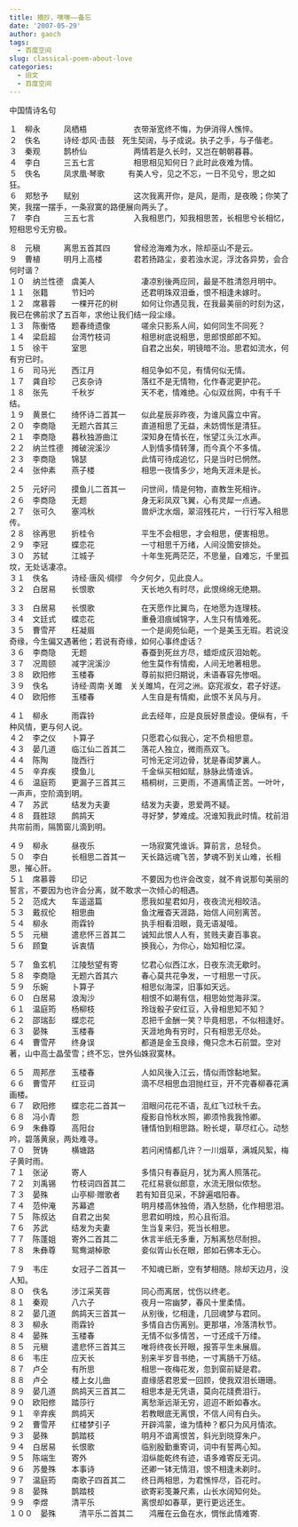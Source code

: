 ```yaml
---
title: 摘抄，嘿嘿——备忘
date: '2007-05-29'
author: gaoch
tags:
  - 百度空间
slug: classical-poem-about-love
categories:
  - 旧文
  - 百度空间
---
```


中国情诗名句

  

１　柳永　　　凤栖梧　　　　　　衣带渐宽终不悔，为伊消得人憔悴。  
２　佚名　　　诗经·邶风·击鼓　死生契阔，与子成说。执子之手，与子偕老。  
３　秦观　　　鹊桥仙　　　　　　两情若是久长时，又岂在朝朝暮暮。  
４　李白　　　三五七言　　　　　相思相见知何日？此时此夜难为情。  
５　佚名　　　凤求凰·琴歌　　　有美人兮，见之不忘，一日不见兮，思之如狂。  
６　郑愁予　　赋别　　　　　　　这次我离开你，是风，是雨，是夜晚；你笑了笑，我摆一摆手，一条寂寞的路便展向两头了。  
７　李白　　　三五七言　　　　　入我相思门，知我相思苦，长相思兮长相忆，短相思兮无穷极。  
  
８　元稹　　　离思五首其四　　　曾经沧海难为水，除却巫山不是云。  
９　曹植　　　明月上高楼　　　　君若扬路尘，妾若浊水泥，浮沈各异势，会合何时谐？  
１０　纳兰性德　虞美人　　　　　　凄凉别後两应同，最是不胜清怨月明中。  
１１　张籍　　　节妇吟　　　　　　还君明珠双泪垂，恨不相逢未嫁时。  
１２　席慕蓉　　一棵开花的树　　　如何让你遇见我，在我最美丽的时刻为这，我已在佛前求了五百年，求他让我们结一段尘缘。  
１３　陈衡恪　　题春绮遗像　　　　嗟余只影系人间，如何同生不同死？  
１４　梁启超　　台湾竹枝词　　　　相思树底说相思，思郎恨郎郎不知。  
１５　徐干　　　室思　　　　　　　自君之出矣，明镜暗不治。思君如流水，何有穷已时。  
１６　司马光　　西江月　　　　　　相见争如不见，有情何似无情。  
１７　龚自珍　　己亥杂诗　　　　　落红不是无情物，化作春泥更护花。  
１８　张先　　　千秋岁　　　　　　天不老，情难绝。心似双丝网，中有千千结。  
１９　黄景仁　　绮怀诗二首其一　　似此星辰非昨夜，为谁风露立中宵。  
２０　李商隐　　无题六首其三　　　直道相思了无益，未妨惆怅是清狂。  
２１　李商隐　　暮秋独游曲江　　　深知身在情长在，怅望江头江水声。  
２２　纳兰性德　摊破浣溪沙　　　　人到情多情转薄，而今真个不多情。  
２３　李商隐　　锦瑟　　　　　　　此情可待成追忆，只是当时已惘然。  
２４　张仲素　　燕子楼　　　　　　相思一夜情多少，地角天涯未是长。  
  
  
２５　元好问　　摸鱼儿二首其一　　问世间，情是何物，直教生死相许。  
２６　李商隐　　无题　　　　　　　身无彩凤双飞翼，心有灵犀一点通。  
２７　张可久　　塞鸿秋　　　　　　兽炉沈水烟，翠沼残花片，一行行写入相思传。  
２８　徐再思　　折桂令　　　　　　平生不会相思，才会相思，便害相思。  
２９　李冠　　　蝶恋花　　　　　　一寸相思千万绪，人间没箇安排处。  
３０　苏轼　　　江城子　　　　　　十年生死两茫茫，不思量，自难忘，千里孤坟，无处话凄凉。  
３１　佚名　　　诗经·唐风·绸缪　今夕何夕，见此良人。  
３２　白居易　　长恨歌　　　　　　天长地久有时尽，此恨绵绵无绝期。  
  
３３　白居易　　长恨歌　　　　　　在天愿作比翼鸟，在地愿为连理枝。  
３４　文廷式　　蝶恋花　　　　　　重叠泪痕缄锦字，人生只有情难死。  
３５　曹雪芹　　枉凝眉　　　　　　一个是阆苑仙葩，一个是美玉无瑕。若说没奇缘，今生偏又遇著他；若说有奇缘，如何心事终虚话？  
３６　李商隐　　无题　　　　　　　春蚕到死丝方尽，蜡炬成灰泪始乾。  
３７　况周颐　　减字浣溪沙　　　　他生莫作有情痴，人间无地著相思。  
３８　欧阳修　　玉楼春　　　　　　尊前拟把归期说，未语春容先惨咽。  
３９　佚名　　　诗经·周南·关雎　关关雎鸠，在河之洲。窈宨淑女，君子好逑。  
４０　欧阳修　　玉楼春　　　　　　人生自是有情痴，此恨不关风与月。  
  
４１　柳永　　　雨霖铃　　　　　　此去经年，应是良辰好景虚设。便纵有，千种风情，更与何人说。  
４２　李之仪　　卜算子　　　　　　只愿君心似我心，定不负相思意。  
４３　晏几道　　临江仙二首其二　　落花人独立，微雨燕双飞。  
４４　陈陶　　　陇西行　　　　　　可怜无定河边骨，犹是春闺梦裏人。  
４５　辛弃疾　　摸鱼儿　　　　　　千金纵买相如赋，脉脉此情谁诉。  
４６　温庭筠　　更漏子三首其三　　梧桐树，三更雨，不道离情正苦。一叶叶，一声声，空阶滴到明。  
４７　苏武　　　结发为夫妻　　　　结发为夫妻，恩爱两不疑。  
４８　聂胜琼　　鹧鸪天　　　　　　寻好梦，梦难成。况谁知我此时情。枕前泪共帘前雨，隔箇窗儿滴到明。  
  
４９　柳永　　　昼夜乐　　　　　　一场寂寞凭谁诉。算前言，总轻负。  
５０　李白　　　长相思二首其一　　天长路远魂飞苦，梦魂不到关山难，长相思，摧心肝。  
５１　席慕蓉　　印记　　　　　　　不要因为也许会改变，就不肯说那句美丽的誓言，不要因为也许会分离，就不敢求一次倾心的相遇。  
５２　范成大　　车遥遥篇　　　　　愿我如星君如月，夜夜流光相皎洁。  
５３　戴叔伦　　相思曲　　　　　　鱼沈雁杳天涯路，始信人间别离苦。  
５４　柳永　　　雨霖铃　　　　　　执手相看泪眼，竟无语凝噎。  
５５　元稹　　　遣悲怀三首其二　　诚知此恨人人有，贫贱夫妻百事哀。  
５６　顾敻　　　诉衷情　　　　　　换我心，为你心，始知相忆深。  
  
５７　鱼玄机　　江陵愁望有寄　　　忆君心似西江水，日夜东流无歇时。
　  
５８　李商隐　　无题六首其六　　　春心莫共花争发，一寸相思一寸灰。  
５９　乐婉　　　卜算子　　　　　　相思似海深，旧事如天远。 　  
６０　白居易　　浪淘沙　　　　　　相恨不如潮有信，相思始觉海非深。  
６１　温庭筠　　杨柳枝　　　　　　玲珑骰子安红豆，入骨相思知不知？  
６２　邵瑞彭　　蝶恋花　　　　　　忍把千金酬一笑？毕竟相思，不似相逢好。  
６３　晏殊　　　玉楼春　　　　　　天涯地角有穷时，只有相思无尽处。  
６４　曹雪芹　　终身误　　　　　　都道是金玉良缘，俺只念木石前盟。空对著，山中高士晶莹雪；终不忘，世外仙姝寂寞林。  
  
６５　周邦彦　　玉楼春　　　　　　人如风後入江云，情似雨馀黏地絮。  
６６　曹雪芹　　红豆词　　　　　　滴不尽相思血泪抛红豆，开不完春柳春花满画楼。  
６７　欧阳修　　蝶恋花二首其一　　泪眼问花花不语，乱红飞过秋千去。  
６８　冯小青　　怨　　　　　　　　瘦影自怜秋水照，卿须怜我我怜卿。  
６９　朱彝尊　　高阳台　　　　　　锺情怕到相思路。盼长堤，草尽红心。动愁吟，碧落黄泉，两处难寻。  
７０　贺铸　　　横塘路　　　　　　若问闲情都几许？一川烟草，满城风絮，梅子黄时雨。  
７１　张泌　　　寄人　　　　　　　多情只有春庭月，犹为离人照落花。  
７２　刘禹锡　　竹枝词四首其二　　花红易衰似郎意，水流无限似侬愁。  
７３　晏殊　　　山亭柳·赠歌者　　若有知音见采，不辞遍唱阳春。  
７４　范仲淹　　苏幕遮　　　　　　明月楼高休独倚，酒入愁肠，化作相思泪。  
７５　陈叔达　　自君之出矣　　　　思君如明烛，煎心且衔泪。  
７６　苏武　　　结发为夫妻　　　　生当复来归，死当长相思。  
７７　陈蓬姐　　寄外二首其二　　　休言半纸无多重，万斛离愁尽耐担。  
７８　朱彝尊　　鸳鸯湖棹歌　　　　妾似胥山长在眼，郎如石佛本无心。  
  
７９　韦庄　　　女冠子二首其一　　不知魂已断，空有梦相随。除却天边月，没人知。  
８０　佚名　　　涉江采芙蓉　　　　同心而离居，忧伤以终老。 　  
８１　秦观　　　八六子　　　　　　夜月一帘幽梦，春风十里柔情。  
８２　晏几道　　鹧鸪天三首其一　　从别後，忆相逢，几回魂梦与君同。  
８３　柳永　　　雨霖铃　　　　　　多情自古伤离别。更那堪，冷落清秋节。
８４　晏殊　　　玉楼春　　　　　　无情不似多情苦，一寸还成千万缕。  
８５　元稹　　　遣悲怀三首其三　　唯将终夜长开眼，报答平生未展眉。  
８６　韦庄　　　应天长　　　　　　别来半岁音书绝，一寸离肠千万结。  
８７　卢仝　　　有所思　　　　　　相思一夜梅花发，忽到窗前疑是君。  
８８　卢仝　　　楼上女儿曲　　　　直缘感君恩爱一回顾，使我双泪长珊珊。  
８９　晏几道　　鹧鸪天三首其二　　相思本是无凭语，莫向花牋费泪行。  
９０　欧阳修　　踏莎行　　　　　　离愁渐远渐无穷，迢迢不断如春水。  
９１　辛弃疾　　鹧鸪天　　　　　　若教眼底无离恨，不信人间有白头。  
９２　曹雪芹　　红楼梦引子　　　　开辟鸿蒙，谁为情种？都只为风月情浓。  
９３　晏殊　　　鹊踏枝　　　　　　明月不谙离恨苦，斜光到晓穿朱户。  
９４　白居易　　长恨歌　　　　　　临别殷勤重寄词，词中有誓两心知。  
９５　陈端生　　寄外　　　　　　　泪纵能乾终有迹，语多难寄反无词。  
９６　苏曼殊　　本事诗　　　　　　还卿一钵无情泪，恨不相逢未剃时。  
９７　温庭筠　　南歌子四首其二　　终日两相思，为君憔悴尽，百花时。  
９８　晏殊　　　鹊踏枝　　　　　　欲寄彩笺兼尺素，山长水阔知何处。  
９９　李煜　　　清平乐　　　　　　离恨却如春草，更行更远还生。  
１００　晏殊　　　清平乐二首其二　　鸿雁在云鱼在水，惆怅此情难寄.
